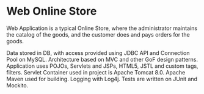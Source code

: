 # Web Online Store

Web Application is a typical Online Store, where the administrator maintains the catalog of the goods, and the customer does and pays orders for the goods. 

Data stored in DB, with access provided using JDBC API and Connection Pool on MySQL. Architecture based on MVC and other GoF design patterns. Application uses POJOs, Servlets and JSPs, HTML5, JSTL and custom tags, filters. Servlet Container used in project is Apache Tomcat 8.0. Apache Maven used for building. Logging with Log4j.  Tests are written on JUnit and Mockito.
